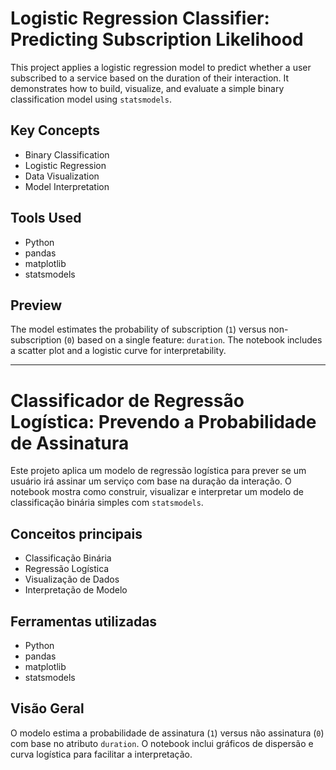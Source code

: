 # Logistic Regression Classifier: Predicting Subscription Likelihood

This project applies a logistic regression model to predict whether a user subscribed to a service based on the duration of their interaction. It demonstrates how to build, visualize, and evaluate a simple binary classification model using `statsmodels`.

## Key Concepts
- Binary Classification
- Logistic Regression
- Data Visualization
- Model Interpretation

## Tools Used
- Python
- pandas
- matplotlib
- statsmodels

## Preview
The model estimates the probability of subscription (`1`) versus non-subscription (`0`) based on a single feature: `duration`. The notebook includes a scatter plot and a logistic curve for interpretability.

---

# Classificador de Regressão Logística: Prevendo a Probabilidade de Assinatura

Este projeto aplica um modelo de regressão logística para prever se um usuário irá assinar um serviço com base na duração da interação. O notebook mostra como construir, visualizar e interpretar um modelo de classificação binária simples com `statsmodels`.

## Conceitos principais
- Classificação Binária
- Regressão Logística
- Visualização de Dados
- Interpretação de Modelo

## Ferramentas utilizadas
- Python
- pandas
- matplotlib
- statsmodels

## Visão Geral
O modelo estima a probabilidade de assinatura (`1`) versus não assinatura (`0`) com base no atributo `duration`. O notebook inclui gráficos de dispersão e curva logística para facilitar a interpretação.
